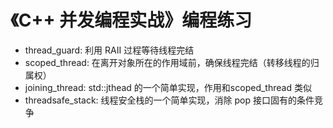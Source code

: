 # 《C++ 并发编程实战》编程练习
- thread_guard: 利用 RAII 过程等待线程完结
- scoped_thread: 在离开对象所在的作用域前，确保线程完结（转移线程的归属权）
- joining_thread: std::jthead 的一个简单实现，作用和scoped_thread 类似 
- threadsafe_stack: 线程安全栈的一个简单实现，消除 pop 接口固有的条件竞争